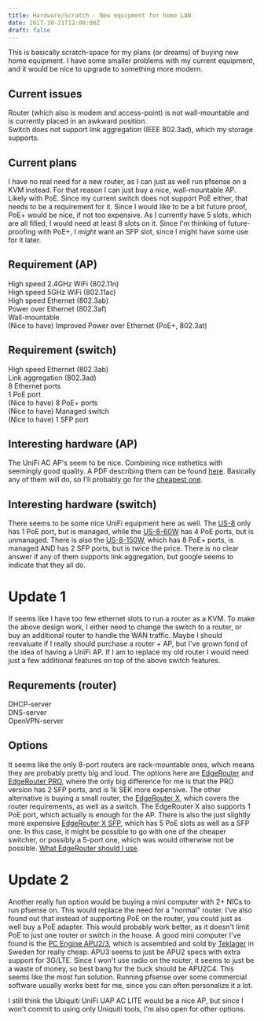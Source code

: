 ```yaml
---
title: Hardware/Scratch - New equipment for home LAN
date: 2017-10-21T12:00:00Z
draft: false
---
```

This is basically scratch-space for my plans (or dreams) of buying new home equipment. I have some smaller problems with my current equipment, and it would be nice to upgrade to something more modern.

## Current issues
Router (which also is modem and access-point) is not wall-mountable and is currently placed in an awkward position.   
Switch does not support link aggregation (IEEE 802.3ad), which my storage supports.  

## Current plans
I have no real need for a new router, as I can just as well run pfsense on a KVM instead. For that reason I can just buy a nice, wall-mountable AP. Likely with PoE. Since my current switch does not support PoE either, that needs to be a requirement for it. Since I would like to be a bit future proof, PoE+ would be nice, if not too expensive. As I currently have 5 slots, which are all filled, I would need at least 8 slots on it. Since I'm thinking of future-proofing with PoE+, I *might* want an SFP slot, since I might have some use for it later.

## Requirement (AP)
High speed 2.4GHz WiFi (802.11n)  
High speed 5GHz WiFi (802.11ac)  
High speed Ethernet (802.3ab)  
Power over Ethernet (802.3af)  
Wall-mountable  
(Nice to have) Improved Power over Ethernet (PoE+, 802.3at)  

## Requirement (switch)
High speed Ethernet (802.3ab)  
Link aggregation (802.3ad)  
8 Ethernet ports  
1 PoE port  
(Nice to have) 8 PoE+ ports  
(Nice to have) Managed switch  
(Nice to have) 1 SFP port  

## Interesting hardware (AP)
The UniFi AC AP's seem to be nice. Combining nice esthetics with seemingly good quality. A PDF describing them can be found [here](https://dl.ubnt.com/datasheets/unifi/UniFi_AC_APs_DS.pdf). Basically any of them will do, so I'll probably go for the [cheapest one](https://new.webhallen.com/se/product/233075-Ubiquiti-UniFi-UAP-AC-LITE-Dual-Radio-Access-Point-AC1200-24V-Passive-PoE).

## Interesting hardware (switch)
There seems to be some nice UniFi equipment here as well. The [US-8](https://new.webhallen.com/se/product/261967-Ubiquiti-UniFi-US-8-8-Port-Gigabit-Switch-Managed) only has 1 PoE port, but is managed, while the [US-8-60W](https://new.webhallen.com/se/product/261966-Ubiquiti-UniFi-US-8-60W-8-Port-Gigabit-Switch-PoE-12W-Unmanaged) has 4 PoE ports, but is unmanaged. There is also the [US-8-150W](https://new.webhallen.com/se/product/248717-Ubiquiti-UniFi-US-8-150W-8-Port-Gigabit-Switch-PoE-150W-SFP-Managed), which has 8 PoE+ ports, is managed AND has 2 SFP ports, but is twice the price. There is no clear answer if any of them supports link aggregation, but google seems to indicate that they all do.

# Update 1
If seems like I have too few ethernet slots to run a router as a KVM. To make the above design work, I either need to change the switch to a router, or buy an additional router to handle the WAN traffic. Maybe I should reevaluate if I really should purchase a router + AP, but I've grown fond of the idea of having a UniFi AP. If I am to replace my old router I would need just a few additional features on top of the above switch features. 

## Requrements (router)
DHCP-server  
DNS-server  
OpenVPN-server  

## Options
It seems like the only 8-port routers are rack-mountable ones, which means they are probably pretty big and loud. The options here are [EdgeRouter](https://new.webhallen.com/se/product/216490-Ubiquiti-EdgeRouter-8-port-2048MB-RAM-Rackmountable) and [EdgeRouter PRO](https://new.webhallen.com/se/product/216499-Ubiquiti-EdgeRouter-PRO-8-Port-2-SFPRJ45-Ports-Rackmountable-2-million-pps), where the only big difference for me is that the PRO version has 2 SFP ports, and is 1k SEK more expensive. The other alternative is buying a small router, the [EdgeRouter X](https://new.webhallen.com/se/product/232655-Ubiquiti-EdgeRouter-X), which covers the router requirements, as well as a switch. The EdgeRouter X also supports 1 PoE port, which actually is enough for the AP. There is also the just slightly more expensive [EdgeRouter X SFP](https://new.webhallen.com/se/product/232654-Ubiquiti-EdgeRouter-X-SFP), which has 5 PoE slots as well as a SFP one. In this case, it might be possible to go with one of the cheaper switcher, or possibly a 5-port one, which was would otherwise not be possible. [What EdgeRouter should I use](https://help.ubnt.com/hc/en-us/articles/219652227--EdgeRouter-Which-EdgeRouter-Should-I-Use-).

# Update 2
Another really fun option would be buying a mini computer with 2+ NICs to run pfsense on. This would replace the need for a "normal" router. I've also found out that instead of supporting PoE on the router, you could just as well buy a PoE adapter. This would probably work better, as it doesn't limit PoE to just one router or switch in the house. A good mini computer I've found is the [PC Engine APU2/3](http://www.pcengines.ch/apu2.htm), which is assembled and sold by [Teklager](https://teklager.se/products/custom-router-builder) in Sweden for really cheap. APU3 seems to just be APU2 specs with extra support for 3G/LTE. Since I won't use radio on the router, it seems to just be a waste of money, so best bang for the buck should be APU2C4. This seems like the most fun solution. Running pfsense over some commercial software usually works best for me, since you can often personalize it a lot.

I still think the Ubiquiti UniFi UAP AC LITE would be a nice AP, but since I won't commit to using only Uniquiti tools, I'm also open for other options.

